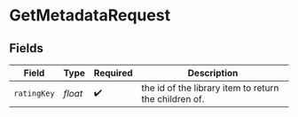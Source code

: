 # GetMetadataRequest


## Fields

| Field                                                 | Type                                                  | Required                                              | Description                                           |
| ----------------------------------------------------- | ----------------------------------------------------- | ----------------------------------------------------- | ----------------------------------------------------- |
| `ratingKey`                                           | *float*                                               | :heavy_check_mark:                                    | the id of the library item to return the children of. |